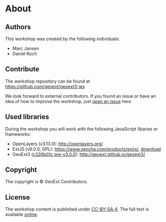 # About

## Authors

This workshop was created by the following individuals:

* Marc Jansen
* Daniel Koch

## Contribute

The workshop repository can be found at https://github.com/geoext/geoext3-ws

We look forward to external contributors. If you found an issue or have an idea
of how to improve the workshop, just
[open an issue](https://github.com/geoext/geoext3-ws/issues) here

## Used libraries

During the workshop you will work with the following JavaScript libaries or
frameworks:

* OpenLayers (v3.13.0): http://openlayers.org/
* ExtJS (v6.0.0, GPL): https://www.sencha.com/products/extjs/,
  [download](https://www.sencha.com/legal/GPL/)
* GeoExt3 ([c326b01c pre-v3.0.0](https://github.com/geoext/geoext3/commit/c326b01c20ffcfa453dafe754093753b7af95bc9)): http://geoext.github.io/geoext3/

## Copyright

The copyright is &copy; GeoExt Contributors.

## License

The workshop content is published under [CC-BY-SA-4](https://creativecommons.org/licenses/by-sa/4.0/). The full text is available [online](https://github.com/geoext/geoext3-ws/blob/master/LICENSE.md).
